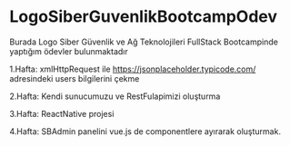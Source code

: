 # LogoSiberGuvenlikBootcampOdev
Burada Logo Siber Güvenlik ve Ağ Teknolojileri FullStack Bootcampinde yaptığım ödevler bulunmaktadır

1.Hafta: xmlHttpRequest ile https://jsonplaceholder.typicode.com/ adresindeki users bilgilerini çekme

2.Hafta: Kendi sunucumuzu ve RestFulapimizi oluşturma

3.Hafta: ReactNative projesi

4.Hafta: SBAdmin panelini vue.js de componentlere ayırarak oluşturmak.
